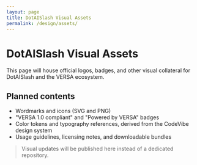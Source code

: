 ```yaml
---
layout: page
title: DotAISlash Visual Assets
permalink: /design/assets/
---
```


# DotAISlash Visual Assets

This page will house official logos, badges, and other visual collateral for DotAISlash and the VERSA ecosystem.

## Planned contents

- Wordmarks and icons (SVG and PNG)
- "VERSA 1.0 compliant" and "Powered by VERSA" badges
- Color tokens and typography references, derived from the CodeVibe design system
- Usage guidelines, licensing notes, and downloadable bundles

> Visual updates will be published here instead of a dedicated repository.
